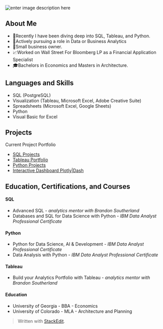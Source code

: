 ![enter image description here](https://media.licdn.com/dms/image/D5616AQF1ZIJ5g50Bsw/profile-displaybackgroundimage-shrink_350_1400/0/1707070239207?e=1714003200&v=beta&t=Xd-O4om8xNY9y9rIZZy72dYr8sLE9ON-8HcC6TclmTw)
## About Me
- :mega:Recently I have been diving deep into SQL, Tableau, and Python.
- :crystal_ball:Actively pursuing a role in Data or Business Analytics
- :triangular_ruler:Small business owner. 
- :chart_with_upwards_trend:Worked on Wall Street For Bloomberg LP as a Financial Application Specialist
- :mortar_board:Bachelors in Economics and Masters in Architecture.

## Languages and Skills
- SQL (PostgreSQL)
-  Visualization (Tableau, Microsoft Excel, Adobe Creative Suite)
- Spreadsheets (Microsoft Excel, Google Sheets)
- Python
- Visual Basic for Excel

## Projects
Current Project Portfolio
- [SQL Projects](https://github.com/mfisher003/SQL_food_inventory)
- [Tableau Portfolio](https://public.tableau.com/app/profile/mfisher/vizzes)
- [Python Projects](https://github.com/mfisher003/python-class/tree/main)
- [Interactive Dashboard Plotly|Dash](https://github.com/mfisher003/Interactive-Dashboards-with-Plotly-Dash/blob/main/README.md)


## Education, Certifications, and Courses
#### SQL
- Advanced SQL - *analytics mentor with Brandon Southerland*
- Databases and SQL for Data Science with Python - *IBM Data Analyst Professional Certificate*
#### Python
- Python for Data Science, AI & Development - *IBM Data Analyst Professional Certificate*
- Data Analysis with Python - *IBM Data Analyst Professional Certificate*
#### Tableau
- Build your Analytics Portfolio with Tableau - *analytics mentor with Brandon Southerland*
#### Education
- University of Georgia - BBA - Economics
- University of Colorado - MLA - Architecture and Planning

> Written with [StackEdit](https://stackedit.io/).
